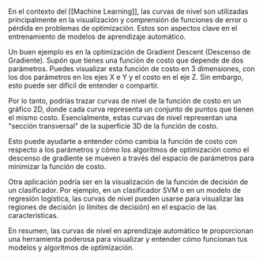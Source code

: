 En el contexto del [[Machine Learning]], las curvas de nivel son utilizadas principalmente en la visualización y comprensión de funciones de error o pérdida en problemas de optimización. Estos son aspectos clave en el entrenamiento de modelos de aprendizaje automático.

Un buen ejemplo es en la optimización de Gradient Descent (Descenso de Gradiente). Supón que tienes una función de costo que depende de dos parámetros. Puedes visualizar esta función de costo en 3 dimensiones, con los dos parámetros en los ejes X e Y y el costo en el eje Z. Sin embargo, esto puede ser difícil de entender o compartir.

Por lo tanto, podrías trazar curvas de nivel de la función de costo en un gráfico 2D, donde cada curva representa un conjunto de puntos que tienen el mismo costo. Esencialmente, estas curvas de nivel representan una "sección transversal" de la superficie 3D de la función de costo.

Esto puede ayudarte a entender cómo cambia la función de costo con respecto a los parámetros y cómo los algoritmos de optimización como el descenso de gradiente se mueven a través del espacio de parámetros para minimizar la función de costo.

Otra aplicación podría ser en la visualización de la función de decisión de un clasificador. Por ejemplo, en un clasificador SVM o en un modelo de regresión logística, las curvas de nivel pueden usarse para visualizar las regiones de decisión (o límites de decisión) en el espacio de las características.

En resumen, las curvas de nivel en aprendizaje automático te proporcionan una herramienta poderosa para visualizar y entender cómo funcionan tus modelos y algoritmos de optimización.